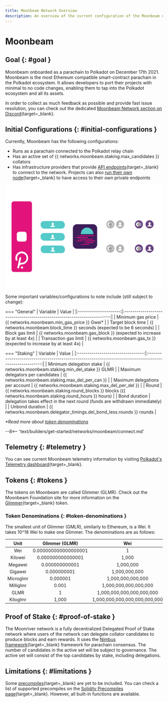 ```yaml
---
title: Moonbeam Network Overview
description: An overview of the current configuration of the Moonbeam deployment on Polkadot, Moonbeam, and information on how to start building on it using Solidity.
---
```


# Moonbeam

## Goal {: #goal }

Moonbeam onboarded as a parachain to Polkadot on December 17th 2021. Moonbeam is the most Ethereum compatible smart-contract parachain in the Polkadot ecosystem. It allows developers to port their projects with minimal to no code changes, enabling them to tap into the Polkadot ecosystem and all its assets.

In order to collect as much feedback as possible and provide fast issue resolution, you can check out the dedicated [Moonbeam Network section on Discord](https://discord.com/invite/PfpUATX){target=\_blank}.

## Initial Configurations {: #initial-configurations }

Currently, Moonbeam has the following configurations:

- Runs as a parachain connected to the Polkadot relay chain
- Has an active set of {{ networks.moonbeam.staking.max_candidates }} collators
- Has infrastructure providers that provide [API endpoints](/builders/get-started/endpoints/){target=\_blank} to connect to the network. Projects can also [run their own node](/node-operators/networks/run-a-node/){target=\_blank} to have access to their own private endpoints

![Moonbeam Diagram](/images/learn/platform/networks/moonbeam-diagram.webp)

Some important variables/configurations to note include (still subject to change):

=== "General"
    |       Variable        |                                  Value                                  |
    |:---------------------:|:-----------------------------------------------------------------------:|
    |   Minimum gas price   |               {{ networks.moonbeam.min_gas_price }} Gwei*               |
    |   Target block time   |  {{ networks.moonbeam.block_time }} seconds (expected to be 6 seconds)  |
    |    Block gas limit    | {{ networks.moonbeam.gas_block }} (expected to increase by at least 4x) |
    | Transaction gas limit |  {{ networks.moonbeam.gas_tx }} (expected to increase by at least 4x)   |

=== "Staking"
    |             Variable              |                                                  Value                                                  |
    |:---------------------------------:|:-------------------------------------------------------------------------------------------------------:|
    |     Minimum delegation stake      |                           {{ networks.moonbeam.staking.min_del_stake }} GLMR                            |
    | Maximum delegators per candidates |                             {{ networks.moonbeam.staking.max_del_per_can }}                             |
    |  Maximum delegations per account  |                             {{ networks.moonbeam.staking.max_del_per_del }}                             |
    |               Round               | {{ networks.moonbeam.staking.round_blocks }} blocks ({{ networks.moonbeam.staking.round_hours }} hours) |
    |           Bond duration           |               delegation takes effect in the next round (funds are withdrawn immediately)               |
    |          Unbond duration          |                     {{ networks.moonbeam.delegator_timings.del_bond_less.rounds }} rounds                      |

_*Read more about [token denominations](#token-denominations)_

--8<-- 'text/builders/get-started/networks/moonbeam/connect.md'

## Telemetry {: #telemetry }

You can see current Moonbeam telemetry information by visiting [Polkadot's Telemetry dashboard](https://telemetry.polkadot.io/#list/0xfe58ea77779b7abda7da4ec526d14db9b1e9cd40a217c34892af80a9b332b76d){target=\_blank}.

## Tokens {: #tokens }

The tokens on Moonbeam are called Glimmer (GLMR). Check out the Moonbeam Foundation site for more information on the [Glimmer](https://moonbeam.network/glimmer-token-tokenomics){target=\_blank} token.

### Token Denominations {: #token-denominations }

The smallest unit of Glimmer (GMLR), similarly to Ethereum, is a Wei. It takes 10^18 Wei to make one Glimmer. The denominations are as follows:

|   Unit    |    Glimmer (GLMR)    |              Wei              |
|:---------:|:--------------------:|:-----------------------------:|
|    Wei    | 0.000000000000000001 |               1               |
|  Kilowei  |  0.000000000000001   |             1,000             |
|  Megawei  |    0.000000000001    |           1,000,000           |
|  Gigawei  |     0.000000001      |         1,000,000,000         |
| Microglmr |       0.000001       |       1,000,000,000,000       |
| Milliglmr |        0.001         |     1,000,000,000,000,000     |
|   GLMR    |          1           |   1,000,000,000,000,000,000   |
| Kiloglmr  |        1,000         | 1,000,000,000,000,000,000,000 |

## Proof of Stake {: #proof-of-stake }

The Moonriver network is a fully decentralized Delegated Proof of Stake network where users of the network can delegate collator candidates to produce blocks and earn rewards. It uses the [Nimbus framework](/learn/features/consensus/){target=\_blank} framework for parachain consensus. The number of candidates in the active set will be subject to governance. The active set will consist of the top candidates by stake, including delegations.

## Limitations {: #limitations }

Some [precompiles](https://www.evm.codes/precompiled){target=\_blank} are yet to be included. You can check a list of supported precompiles on the [Solidity Precompiles page](/builders/pallets-precompiles/precompiles/overview/){target=\_blank}. However, all built-in functions are available.
